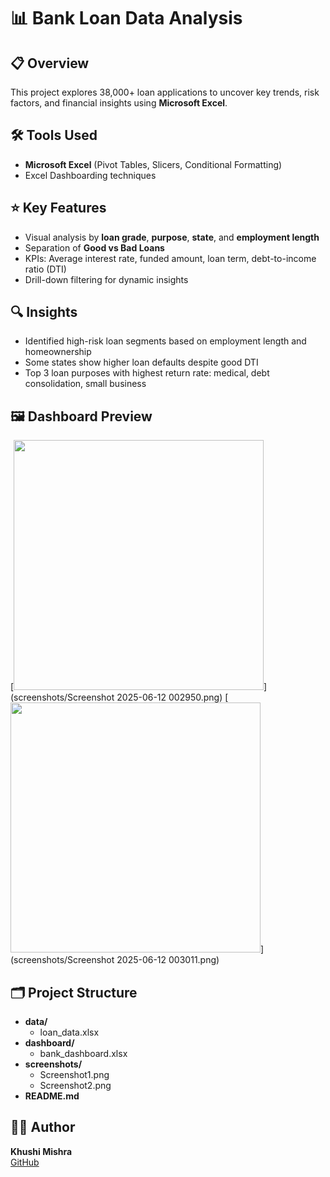 # 📊 Bank Loan Data Analysis

## 📋 Overview
This project explores 38,000+ loan applications to uncover key trends, risk factors, and financial insights using **Microsoft Excel**.

## 🛠️ Tools Used
- **Microsoft Excel** (Pivot Tables, Slicers, Conditional Formatting)
- Excel Dashboarding techniques

## ⭐ Key Features
- Visual analysis by **loan grade**, **purpose**, **state**, and **employment length**
- Separation of **Good vs Bad Loans**
- KPIs: Average interest rate, funded amount, loan term, debt-to-income ratio (DTI)
- Drill-down filtering for dynamic insights

## 🔍 Insights
- Identified high-risk loan segments based on employment length and homeownership
- Some states show higher loan defaults despite good DTI
- Top 3 loan purposes with highest return rate: medical, debt consolidation, small business

## 🖼️ Dashboard Preview
[<img src="screenshots/Screenshot1.png" width="400"/>](screenshots/Screenshot 2025-06-12 002950.png)
[<img src="screenshots/Screenshot2.png" width="400"/>](screenshots/Screenshot 2025-06-12 003011.png)
## 🗂️ Project Structure
- **data/**
  - loan_data.xlsx
- **dashboard/**
  - bank_dashboard.xlsx
- **screenshots/**
  - Screenshot1.png
  - Screenshot2.png
- **README.md**

## 👩‍💻 Author
**Khushi Mishra**  
[GitHub](https://github.com/KhushiMishra1707)
